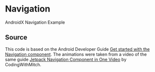 # Navigation
AndroidX Navigation Example

## Source

This code is based on the Android Developer Guide [Get started with
the Navigation
component](https://developer.android.com/guide/navigation/navigation-getting-started).
The animations were taken from a video of the same guide [Jetpack
Navigation Component in One Video](https://youtu.be/IEO2X5OU3MY) by
CodingWithMitch.
